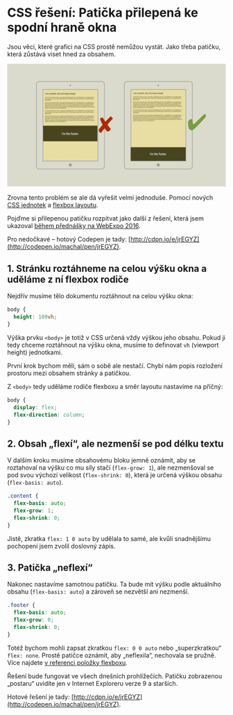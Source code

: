 # CSS řešení: Patička přilepená ke spodní hraně okna

Jsou věci, které grafici na CSS prostě nemůžou vystát. Jako třeba patičku, která zůstává viset hned za obsahem.

![Patička se má vždy přilepit ke spodní hraně okan](../dist/images/original/flexbox-footer.jpg)

Zrovna tento problém se ale dá vyřešit velmi jednoduše. Pomocí nových [CSS jednotek](css3-jednotky.md) a [flexbox layoutu](css3-flexbox.md). 

Pojďme si přilepenou patičku rozpitvat jako další z řešení, která jsem ukazoval [během přednášky na WebExpo 2016](http://www.vzhurudolu.cz/prednaska/webexpo-2016-246).

Pro nedočkavé – hotový Codepen je tady: [http://cdpn.io/e/jrEGYZ](http://codepen.io/machal/pen/jrEGYZ).

## 1. Stránku roztáhneme na celou výšku okna a uděláme z ní flexbox rodiče

Nejdřív musíme tělo dokumentu roztáhnout na celou výšku okna:

```css
body {
  height: 100vh;
}
```

Výška prvku `<body>` je totiž v CSS určená vždy výškou jeho obsahu. Pokud ji tedy chceme roztáhnout na výšku okna, musíme to definovat `vh` (viewport height) jednotkami. 

První krok bychom měli, sám o sobě ale nestačí. Chybí nám popis rozložení prostoru mezi obsahem stránky a patičkou.

Z `<body>` tedy uděláme rodiče flexboxu a směr layoutu nastavíme na příčný:

```css
body {
  display: flex;
  flex-direction: column;
}
```

## 2. Obsah „flexí“, ale nezmenší se pod délku textu

V dalším kroku musíme obsahovému bloku jemně oznámit, aby se roztahoval na výšku co mu síly stačí (`flex-grow: 1`), ale nezmenšoval se pod svou výchozí velikost (`flex-shrink: 0`), která je určená výškou obsahu (`flex-basis: auto`). 

```css
.content {
  flex-basis: auto;
  flex-grow: 1;
  flex-shrink: 0;
}
```

Jistě, zkratka `flex: 1 0 auto` by udělala to samé, ale kvůli snadnějšímu pochopení jsem zvolil doslovný zápis.

## 3. Patička „neflexí“

Nakonec nastavíme samotnou patičku. Ta bude mít výšku podle aktuálního obsahu (`flex-basis: auto`) a zároveň se nezvětší ani nezmenší.

```css
.footer {
  flex-basis: auto;
  flex-grow: 0;
  flex-shrink: 0;
}
```

Totéž bychom mohli zapsat zkratkou `flex: 0 0 auto` nebo „superzkratkou“ `flex: none`. Prostě patičce oznámit, aby „neflexila“, nechovala se pružně.  Více najdete [v referenci položky flexboxu](css3-flexbox-polozky.md).

Řešení bude fungovat ve všech dnešních prohlížečích. Patičku zobrazenou „postaru“ uvidíte jen v Internet Exploreru verze 9 a starších.

Hotové řešení je tady: [http://cdpn.io/e/jrEGYZ](http://codepen.io/machal/pen/jrEGYZ).
